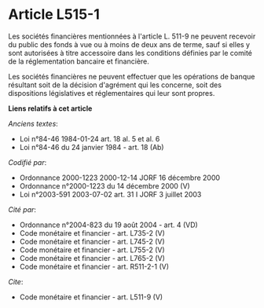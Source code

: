 # Article L515-1

Les sociétés financières mentionnées à l'article L. 511-9 ne peuvent recevoir du public des fonds à vue ou à moins de deux
ans de terme, sauf si elles y sont autorisées à titre accessoire dans les conditions définies par le comité de la
réglementation bancaire et financière.

Les sociétés financières ne peuvent effectuer que les opérations de banque résultant soit de la décision d'agrément qui les
concerne, soit des dispositions législatives et réglementaires qui leur sont propres.

**Liens relatifs à cet article**

_Anciens textes_:

  - Loi n°84-46 1984-01-24 art. 18 al. 5 et al. 6
  - Loi n°84-46 du 24 janvier 1984 - art. 18 (Ab)

_Codifié par_:

  - Ordonnance 2000-1223 2000-12-14 JORF 16 décembre 2000
  - Ordonnance n°2000-1223 du 14 décembre 2000 (V)
  - Loi n°2003-591 2003-07-02 art. 31 I JORF 3 juillet 2003

_Cité par_:

  - Ordonnance n°2004-823 du 19 août 2004 - art. 4 (VD)
  - Code monétaire et financier - art. L735-2 (V)
  - Code monétaire et financier - art. L745-2 (V)
  - Code monétaire et financier - art. L755-2 (V)
  - Code monétaire et financier - art. L765-2 (V)
  - Code monétaire et financier - art. R511-2-1 (V)

_Cite_:

  - Code monétaire et financier - art. L511-9 (V)
